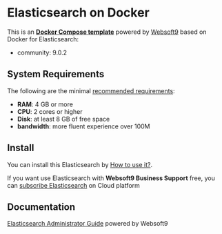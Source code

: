 # Elasticsearch on Docker  

This is an **[Docker Compose template](https://github.com/Websoft9/docker-library)** powered by [Websoft9](https://www.websoft9.com) based on Docker for Elasticsearch:


 - community:  9.0.2


## System Requirements

The following are the minimal [recommended requirements](https://github.com/elastic/elasticsearch):

* **RAM**: 4 GB or more
* **CPU**: 2 cores or higher
* **Disk**: at least 8 GB of free space
* **bandwidth**: more fluent experience over 100M  

## Install

You can install this Elasticsearch by [How to use it?](https://github.com/Websoft9/docker-library#how-to-use-it).   

If you want use Elasticsearch with **Websoft9 Business Support** free, you can [subscribe Elasticsearch](https://www.websoft9.com/apps) on Cloud platform

## Documentation

[Elasticsearch Administrator Guide](https://support.websoft9.com/docs/elasticsearch) powered by Websoft9